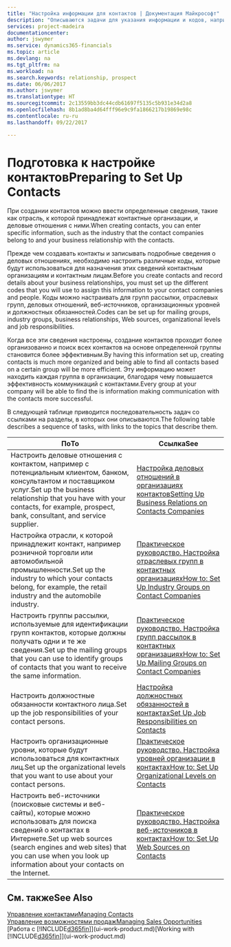 ```yaml
---
title: "Настройка информации для контактов | Документация Майкрософт"
description: "Описываются задачи для указания информации и кодов, например об отраслевых группах и деловых отношениях, перед настройкой контактов."
services: project-madeira
documentationcenter: 
author: jswymer
ms.service: dynamics365-financials
ms.topic: article
ms.devlang: na
ms.tgt_pltfrm: na
ms.workload: na
ms.search.keywords: relationship, prospect
ms.date: 06/06/2017
ms.author: jswymer
ms.translationtype: HT
ms.sourcegitcommit: 2c13559bb3dc44cdb61697f5135c5b931e34d2a8
ms.openlocfilehash: 8b1ad8ba4d64fff96e9c9fa1866217b19869e98c
ms.contentlocale: ru-ru
ms.lasthandoff: 09/22/2017

---
```

# <a name="preparing-to-set-up-contacts"></a><span data-ttu-id="88b27-103">Подготовка к настройке контактов</span><span class="sxs-lookup"><span data-stu-id="88b27-103">Preparing to Set Up Contacts</span></span>
<span data-ttu-id="88b27-104">При создании контактов можно ввести определенные сведения, такие как отрасль, к которой принадлежат контактные организации, и деловые отношения с ними.</span><span class="sxs-lookup"><span data-stu-id="88b27-104">When creating contacts, you can enter specific information, such as the industry that the contact companies belong to and your business relationship with the contacts.</span></span>

<span data-ttu-id="88b27-105">Прежде чем создавать контакты и записывать подробные сведения о деловых отношениях, необходимо настроить различные коды, которые будут использоваться для назначения этих сведений контактным организациям и контактным лицам.</span><span class="sxs-lookup"><span data-stu-id="88b27-105">Before you create contacts and record details about your business relationships, you must set up the different codes that you will use to assign this information to your contact companies and people.</span></span> <span data-ttu-id="88b27-106">Коды можно настраивать для групп рассылки, отраслевых групп, деловых отношений, веб-источников, организационных уровней и должностных обязанностей.</span><span class="sxs-lookup"><span data-stu-id="88b27-106">Codes can be set up for mailing groups, industry groups, business relationships, Web sources, organizational levels and job responsibilities.</span></span>

<span data-ttu-id="88b27-107">Когда все эти сведения настроены, создание контактов проходит более организованно и поиск всех контактов на основе определенной группы становится более эффективным.</span><span class="sxs-lookup"><span data-stu-id="88b27-107">By having this information set up, creating contacts is much more organized and being able to find all contacts based on a certain group will be more efficient.</span></span> <span data-ttu-id="88b27-108">Эту информацию может находить каждая группа в организации, благодаря чему повышается эффективность коммуникаций с контактами.</span><span class="sxs-lookup"><span data-stu-id="88b27-108">Every group at your company will be able to find the is information making communication with the contacts more successful.</span></span>

<span data-ttu-id="88b27-109">В следующей таблице приводится последовательность задач со ссылками на разделы, в которых они описываются.</span><span class="sxs-lookup"><span data-stu-id="88b27-109">The following table describes a sequence of tasks, with links to the topics that describe them.</span></span> 

| <span data-ttu-id="88b27-110">По</span><span class="sxs-lookup"><span data-stu-id="88b27-110">To</span></span> | <span data-ttu-id="88b27-111">Ссылка</span><span class="sxs-lookup"><span data-stu-id="88b27-111">See</span></span> |
| --- | --- |
| <span data-ttu-id="88b27-112">Настроить деловые отношения с контактом, например с потенциальным клиентом, банком, консультантом и поставщиком услуг.</span><span class="sxs-lookup"><span data-stu-id="88b27-112">Set up the business relationship that you have with your contacts, for example, prospect, bank, consultant, and service supplier.</span></span> |[<span data-ttu-id="88b27-113">Настройка деловых отношений в организациях контактов</span><span class="sxs-lookup"><span data-stu-id="88b27-113">Setting Up Business Relations on Contacts Companies</span></span>](marketing-business-relations.md) |
| <span data-ttu-id="88b27-114">Настройка отрасли, к которой принадлежит контакт, например розничной торговли или автомобильной промышленности.</span><span class="sxs-lookup"><span data-stu-id="88b27-114">Set up the industry to which your contacts belong, for example, the retail industry and the automobile industry.</span></span> |[<span data-ttu-id="88b27-115">Практическое руководство. Настройка отраслевых групп в контактных организациях</span><span class="sxs-lookup"><span data-stu-id="88b27-115">How to: Set Up Industry Groups on Contact Companies</span></span>](marketing-industry-groups.md) |
| <span data-ttu-id="88b27-116">Настроить группы рассылки, используемые для идентификации групп контактов, которые должны получать одни и те же сведения.</span><span class="sxs-lookup"><span data-stu-id="88b27-116">Set up the mailing groups that you can use to identify groups of contacts that you want to receive the same information.</span></span> |[<span data-ttu-id="88b27-117">Практическое руководство. Настройка групп рассылок в контактных организациях</span><span class="sxs-lookup"><span data-stu-id="88b27-117">How to: Set Up Mailing Groups on Contact Companies</span></span>](marketing-mailing-groups.md) |
| <span data-ttu-id="88b27-118">Настроить должностные обязанности контактного лица.</span><span class="sxs-lookup"><span data-stu-id="88b27-118">Set up the job responsibilities of your contact persons.</span></span> |[<span data-ttu-id="88b27-119">Настройка должностных обязанностей в контактах</span><span class="sxs-lookup"><span data-stu-id="88b27-119">Set Up Job Responsibilities on Contacts</span></span>](marketing-job-responsibilities.md) |
| <span data-ttu-id="88b27-120">Настроить организационные уровни, которые будут использоваться для контактных лиц.</span><span class="sxs-lookup"><span data-stu-id="88b27-120">Set up the organizational levels that you want to use about your contact persons.</span></span> |[<span data-ttu-id="88b27-121">Практическое руководство. Настройка уровней организации в контактах</span><span class="sxs-lookup"><span data-stu-id="88b27-121">How to: Set Up Organizational Levels on Contacts</span></span>](marketing-organizational-levels.md) |
| <span data-ttu-id="88b27-122">Настроить веб-источники (поисковые системы и веб-сайты), которые можно использовать для поиска сведений о контактах в Интернете.</span><span class="sxs-lookup"><span data-stu-id="88b27-122">Set up web sources (search engines and web sites) that you can use when you look up information about your contacts on the Internet.</span></span> |[<span data-ttu-id="88b27-123">Практическое руководство. Настройка веб-источников в контактах</span><span class="sxs-lookup"><span data-stu-id="88b27-123">How to: Set Up Web Sources on Contacts</span></span>](marketing-web-sources.md) |

## <a name="see-also"></a><span data-ttu-id="88b27-124">См. также</span><span class="sxs-lookup"><span data-stu-id="88b27-124">See Also</span></span>
[<span data-ttu-id="88b27-125">Управление контактами</span><span class="sxs-lookup"><span data-stu-id="88b27-125">Managing Contacts</span></span>](marketing-contacts.md)  
[<span data-ttu-id="88b27-126">Управление возможностями продаж</span><span class="sxs-lookup"><span data-stu-id="88b27-126">Managing Sales Opportunities</span></span>](marketing-manage-sales-opportunities.md)  
<span data-ttu-id="88b27-127">[Работа с [!INCLUDE[d365fin](includes/d365fin_md.md)]](ui-work-product.md)</span><span class="sxs-lookup"><span data-stu-id="88b27-127">[Working with [!INCLUDE[d365fin](includes/d365fin_md.md)]](ui-work-product.md)</span></span>

